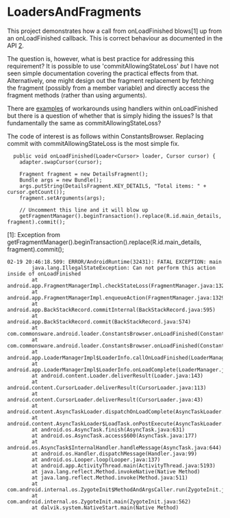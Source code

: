 LoadersAndFragments
===================

This project demonstrates how a call from onLoadFinished blows[1] up from an onLoadFinished callback.  This is correct behaviour as documented in the API [2].

The question is, however, what is best practice for addressing this requirement?  It is possible to use 'commitAllowingStateLoss' _but_ I have not seen simple documentation covering the practical effects from that.  Alternatively, one might design out the fragment replacement by fetching the fragment (possibly from a member variable) and directly access the fragment methods (rather than using arguments).
 
There are [examples][3] of workarounds using handlers within onLoadFinished but there is a question of whether that is simply hiding the issues?  Is that fundamentally the same as commitAllowingStateLoss?

The code of interest is as follows within ConstantsBrowser.  Replacing commit with commitAllowingStateLoss is the most simple fix.

```
  public void onLoadFinished(Loader<Cursor> loader, Cursor cursor) {
    adapter.swapCursor(cursor);
    
    Fragment fragment = new DetailsFragment();
    Bundle args = new Bundle();
    args.putString(DetailsFragment.KEY_DETAILS, "Total items: " + cursor.getCount());
    fragment.setArguments(args);
    
    // Uncomment this line and it will blow up
    getFragmentManager().beginTransaction().replace(R.id.main_details, fragment).commit();
```    
    
[1]: Exception from getFragmentManager().beginTransaction().replace(R.id.main_details, fragment).commit();
```
02-19 20:46:18.509: ERROR/AndroidRuntime(32431): FATAL EXCEPTION: main
        java.lang.IllegalStateException: Can not perform this action inside of onLoadFinished
        at android.app.FragmentManagerImpl.checkStateLoss(FragmentManager.java:1322)
        at android.app.FragmentManagerImpl.enqueueAction(FragmentManager.java:1329)
        at android.app.BackStackRecord.commitInternal(BackStackRecord.java:595)
        at android.app.BackStackRecord.commit(BackStackRecord.java:574)
        at com.commonsware.android.loader.ConstantsBrowser.onLoadFinished(ConstantsBrowser.java:118)
        at com.commonsware.android.loader.ConstantsBrowser.onLoadFinished(ConstantsBrowser.java:36)
        at android.app.LoaderManagerImpl$LoaderInfo.callOnLoadFinished(LoaderManager.java:483)
        at android.app.LoaderManagerImpl$LoaderInfo.onLoadComplete(LoaderManager.java:451)
        at android.content.Loader.deliverResult(Loader.java:143)
        at android.content.CursorLoader.deliverResult(CursorLoader.java:113)
        at android.content.CursorLoader.deliverResult(CursorLoader.java:43)
        at android.content.AsyncTaskLoader.dispatchOnLoadComplete(AsyncTaskLoader.java:254)
        at android.content.AsyncTaskLoader$LoadTask.onPostExecute(AsyncTaskLoader.java:91)
        at android.os.AsyncTask.finish(AsyncTask.java:631)
        at android.os.AsyncTask.access$600(AsyncTask.java:177)
        at android.os.AsyncTask$InternalHandler.handleMessage(AsyncTask.java:644)
        at android.os.Handler.dispatchMessage(Handler.java:99)
        at android.os.Looper.loop(Looper.java:137)
        at android.app.ActivityThread.main(ActivityThread.java:5193)
        at java.lang.reflect.Method.invokeNative(Native Method)
        at java.lang.reflect.Method.invoke(Method.java:511)
        at com.android.internal.os.ZygoteInit$MethodAndArgsCaller.run(ZygoteInit.java:795)
        at com.android.internal.os.ZygoteInit.main(ZygoteInit.java:562)
        at dalvik.system.NativeStart.main(Native Method)
```
[2]: https://developer.android.com/reference/android/app/LoaderManager.LoaderCallbacks.html#onLoadFinished(android.content.Loader<D>,%20D)
[3]: http://stackoverflow.com/questions/7746140/android-problems-using-fragmentactivity-loader-to-update-fragmentstatepagera
